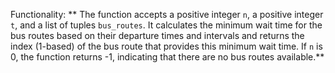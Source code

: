 Functionality: ** The function accepts a positive integer `n`, a positive integer `t`, and a list of tuples `bus_routes`. It calculates the minimum wait time for the bus routes based on their departure times and intervals and returns the index (1-based) of the bus route that provides this minimum wait time. If `n` is 0, the function returns -1, indicating that there are no bus routes available.**